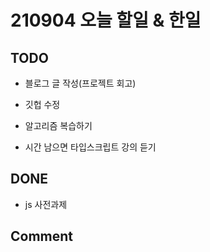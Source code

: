 # 210904 오늘 할일 & 한일

## TODO

- 블로그 글 작성(프로젝트 회고)

- 깃헙 수정

- 알고리즘 복습하기

- 시간 남으면 타입스크립트 강의 듣기

## DONE

- js 사전과제

## Comment

